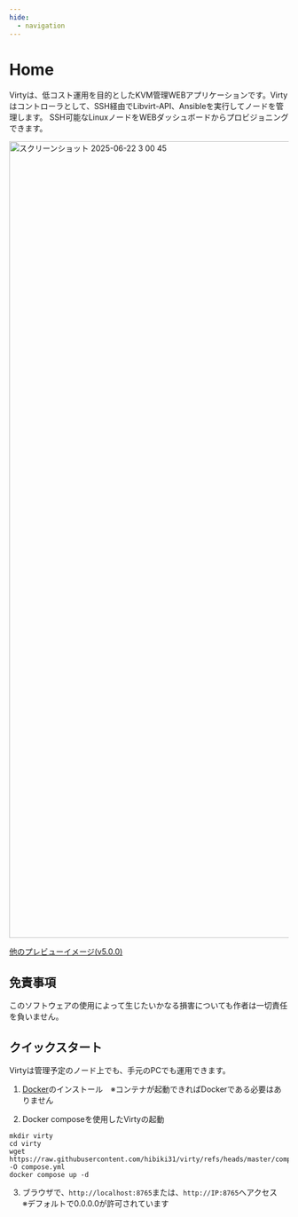 ```yaml
---
hide:
  - navigation
---
```


# Home

Virtyは、低コスト運用を目的としたKVM管理WEBアプリケーションです。Virtyはコントローラとして、SSH経由でLibvirt-API、Ansibleを実行してノードを管理します。
SSH可能なLinuxノードをWEBダッシュボードからプロビジョニングできます。

<img width="1436" alt="スクリーンショット 2025-06-22 3 00 45" src="https://github.com/user-attachments/assets/f6d7e081-f327-4cfb-8d5a-9dbeaf274c7d" />

<a href="https://github.com/hibiki31/virty/wiki/Preview-Image-v5" target="_blank">他のプレビューイメージ(v5.0.0)</a>

## 免責事項

このソフトウェアの使用によって生じたいかなる損害についても作者は一切責任を負いません。

## クイックスタート

Virtyは管理予定のノード上でも、手元のPCでも運用できます。

1. [Docker](https://docs.docker.com/engine/install/)のインストール　※コンテナが起動できればDockerである必要はありません

2. Docker composeを使用したVirtyの起動

```
mkdir virty
cd virty
wget https://raw.githubusercontent.com/hibiki31/virty/refs/heads/master/compose.example.yml -O compose.yml
docker compose up -d
```

3. ブラウザで、`http://localhost:8765`または、`http://IP:8765`へアクセス　※デフォルトで0.0.0.0が許可されています

